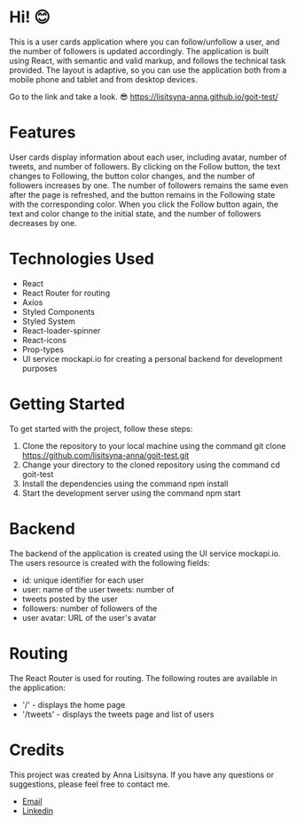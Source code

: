 # Hi! 😊 

This is a user cards application where you can follow/unfollow a user, and the
number of followers is updated accordingly. The application is built using
React, with semantic and valid markup, and follows the technical task provided.
The layout is adaptive, so you can use the application both from a mobile phone
and tablet and from desktop devices.

Go to the link and take a look. 😎 https://lisitsyna-anna.github.io/goit-test/

# Features

User cards display information about each user, including avatar, number of
tweets, and number of followers. By clicking on the Follow button, the text
changes to Following, the button color changes, and the number of followers
increases by one. The number of followers remains the same even after the page
is refreshed, and the button remains in the Following state with the
corresponding color. When you click the Follow button again, the text and color
change to the initial state, and the number of followers decreases by one.

# Technologies Used

- React
- React Router for routing
- Axios
- Styled Components
- Styled System
- React-loader-spinner
- React-icons
- Prop-types
- UI service mockapi.io for creating a personal backend for development purposes

# Getting Started

To get started with the project, follow these steps:

1. Clone the repository to your local machine using the command git clone
   https://github.com/lisitsyna-anna/goit-test.git
2. Change your directory to the cloned repository using the command cd goit-test
3. Install the dependencies using the command npm install
4. Start the development server using the command npm start

# Backend

The backend of the application is created using the UI service mockapi.io. The
users resource is created with the following fields:

- id: unique identifier for each user
- user: name of the user tweets: number of
- tweets posted by the user
- followers: number of followers of the
- user avatar: URL of the user's avatar

# Routing

The React Router is used for routing. The following routes are available in the
application:

- '/' - displays the home page
- '/tweets' - displays the tweets page and list of users

# Credits

This project was created by Anna Lisitsyna. If you have any questions or
suggestions, please feel free to contact me.

- [Email](anna.lisicina9309@gmail.com)
- [Linkedin](https://www.linkedin.com/in/annalisitsyna/)

